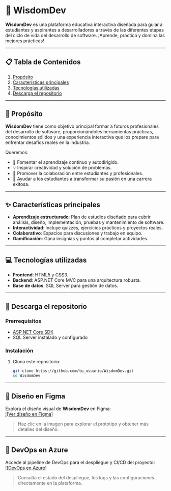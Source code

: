 # 🌟 WisdomDev
**WisdomDev** es una plataforma educativa interactiva diseñada para guiar a estudiantes y aspirantes a desarrolladores a través de las diferentes etapas del ciclo de vida del desarrollo de software. ¡Aprende, practica y domina las mejores prácticas!  

---

## 📋 Tabla de Contenidos
1. [Propósito](#-propósito)  
2. [Características principales](#-características-principales)  
3. [Tecnologías utilizadas](#-tecnologías-utilizadas)  
4. [Descarga el repositorio](#-descarga-el-repositorio)  

---

## 🎯 Propósito  
**WisdomDev** tiene como objetivo principal formar a futuros profesionales del desarrollo de software, proporcionándoles herramientas prácticas, conocimientos sólidos y una experiencia interactiva que los prepare para enfrentar desafíos reales en la industria.  

Queremos:  
- 🌱 Fomentar el aprendizaje continuo y autodirigido.  
- 💡 Inspirar creatividad y solución de problemas.  
- 🤝 Promover la colaboración entre estudiantes y profesionales.  
- 🚀 Ayudar a los estudiantes a transformar su pasión en una carrera exitosa.

---

## ✨ Características principales  
- **Aprendizaje estructurado**: Plan de estudios diseñado para cubrir análisis, diseño, implementación, pruebas y mantenimiento de software.  
- **Interactividad**: Incluye quizzes, ejercicios prácticos y proyectos reales.  
- **Colaborativo**: Espacios para discusiones y trabajo en equipo.  
- **Gamificación**: Gana insignias y puntos al completar actividades.  

---

## 💻 Tecnologías utilizadas  
- **Frontend**: HTML5 y CSS3.  
- **Backend**: ASP.NET Core MVC para una arquitectura robusta.  
- **Base de datos**: SQL Server para gestión de datos.

---

## 🚀 Descarga el repositorio  
### Prerrequisitos  
- [ASP.NET Core SDK](https://dotnet.microsoft.com/download)  
- SQL Server instalado y configurado  

### Instalación  
1. Clona este repositorio:  
   ```bash
   git clone https://github.com/tu_usuario/WisdomDev.git
   cd WisdomDev

---

## 🎨 Diseño en Figma  
Explora el diseño visual de **WisdomDev** en Figma:  
[![Ver diseño en Figma]](https://www.figma.com/design/AGAHefRjEcid6hPwSjleJM/WisdomDev?node-id=0-1&t=zYZTIBflyUGaHOBj-1)  

> Haz clic en la imagen para explorar el prototipo y obtener más detalles del diseño.  

---

## 🔧 DevOps en Azure  
Accede al pipeline de DevOps para el despliegue y CI/CD del proyecto:  
[![DevOps en Azure]](https://dev.azure.com/nykt3r/WisdomDev)  

> Consulta el estado del despliegue, los logs y las configuraciones directamente en la plataforma.  
